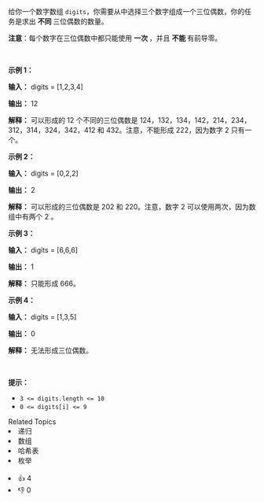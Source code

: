 <p>给你一个数字数组 <code>digits</code>，你需要从中选择三个数字组成一个三位偶数，你的任务是求出&nbsp;<strong>不同&nbsp;</strong>三位偶数的数量。</p>

<p><strong>注意</strong>：每个数字在三位偶数中都只能使用&nbsp;<strong>一次&nbsp;</strong>，并且&nbsp;<strong>不能&nbsp;</strong>有前导零。</p>

<p>&nbsp;</p>

<p><strong class="example">示例 1：</strong></p>

<div class="example-block"> 
 <p><strong>输入：</strong> <span class="example-io">digits = [1,2,3,4]</span></p> 
</div>

<p><strong>输出：</strong> <span class="example-io">12</span></p>

<p><strong>解释：</strong> 可以形成的 12 个不同的三位偶数是 124，132，134，142，214，234，312，314，324，342，412 和 432。注意，不能形成 222，因为数字 2 只有一个。</p>

<p><strong class="example">示例 2：</strong></p>

<div class="example-block"> 
 <p><strong>输入：</strong> <span class="example-io">digits = [0,2,2]</span></p> 
</div>

<p><strong>输出：</strong> <span class="example-io">2</span></p>

<p><strong>解释：</strong> 可以形成的三位偶数是 202 和 220。注意，数字 2 可以使用两次，因为数组中有两个 2 。</p>

<p><strong class="example">示例 3：</strong></p>

<div class="example-block"> 
 <p><strong>输入：</strong> <span class="example-io">digits = [6,6,6]</span></p> 
</div>

<p><strong>输出：</strong> <span class="example-io">1</span></p>

<p><strong>解释：</strong> 只能形成 666。</p>

<p><strong class="example">示例 4：</strong></p>

<div class="example-block"> 
 <p><strong>输入：</strong> <span class="example-io">digits = [1,3,5]</span></p> 
</div>

<p><strong>输出：</strong> <span class="example-io">0</span></p>

<p><strong>解释：</strong> 无法形成三位偶数。</p>

<p>&nbsp;</p>

<p><strong>提示：</strong></p>

<ul> 
 <li><code>3 &lt;= digits.length &lt;= 10</code></li> 
 <li><code>0 &lt;= digits[i] &lt;= 9</code></li> 
</ul>

<div><div>Related Topics</div><div><li>递归</li><li>数组</li><li>哈希表</li><li>枚举</li></div></div><br><div><li>👍 4</li><li>👎 0</li></div>